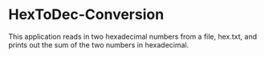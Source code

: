 # HexToDec-Conversion
This application  reads in two hexadecimal numbers from a file, hex.txt,
and prints out the sum of the two numbers in hexadecimal.
